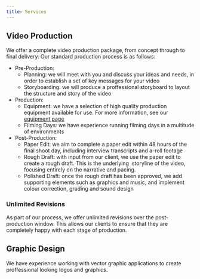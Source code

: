 ```yaml
---
title: Services
---
```


## Video Production

We offer a complete video production package, from concept through to final delivery. Our standard production process is as follows:

* Pre-Production:
  * Planning: we will meet with you and discuss your ideas and needs, in order to establish a set of key messages for your video
  * Storyboarding: we will produce a proffessional storyboard to layout the structure and story of the video
* Production:
  * Equipment: we have a selection of high quality production equipment available for use. For more information, see our [equipment page](/equipment)
  * Filming Days: we have experience running filming days in a multitude of environments
* Post-Production:
  * Paper Edit: we aim to complete a paper edit within 48 hours of the final shoot day, including interview transcripts and a-roll footage
  * Rough Draft: with input from our client, we use the paper edit to create a rough draft. This is the underlying  storyline of the video, focusing entirely on the narrative and pacing.
  * Polished Draft: once the rough draft has been approved, we add supporting elements such as graphics and music, and implement colour correction, grading and sound design
  
### Unlimited Revisions

As part of our process, we offer unlimited revisions over the post-production window. This allows our clients to ensure that they are completely happy with each stage of production.

## Graphic Design

We have experience working with vector graphic applications to create proffessional looking logos and graphics.
